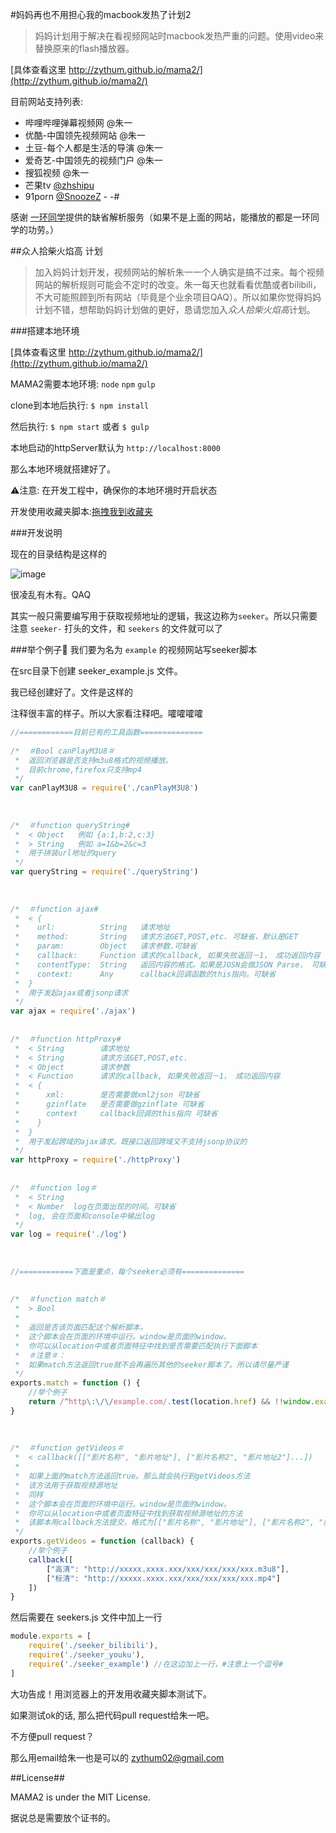 #妈妈再也不用担心我的macbook发热了计划2

> 妈妈计划用于解决在看视频网站时macbook发热严重的问题。使用video来替换原来的flash播放器。

[具体查看这里 http://zythum.github.io/mama2/](http://zythum.github.io/mama2/)

目前网站支持列表:

+ 哔哩哔哩弹幕视频网 @朱一
+ 优酷-中国领先视频网站 @朱一
+ 土豆-每个人都是生活的导演 @朱一
+ 爱奇艺-中国领先的视频门户 @朱一
+ 搜狐视频 @朱一
+ 芒果tv [@zhshipu](https://github.com/zhshipu)
+ 91porn [@SnoozeZ](https://github.com/SnoozeZ) - -#

感谢 [一环同学](http://weibo.com/justashit)提供的缺省解析服务（如果不是上面的网站，能播放的都是一环同学的功劳。）

##众人拾柴火焰高 计划
> 加入妈妈计划开发，视频网站的解析朱一一个人确实是搞不过来。每个视频网站的解析规则可能会不定时的改变。朱一每天也就看看优酷或者bilibili，不大可能照顾到所有网站（毕竟是个业余项目QAQ）。所以如果你觉得妈妈计划不错，想帮助妈妈计划做的更好，恳请您加入*众人拾柴火焰高*计划。

###搭建本地环境

[具体查看这里 http://zythum.github.io/mama2/](http://zythum.github.io/mama2/)

MAMA2需要本地环境: `node` `npm` `gulp`

clone到本地后执行: `$ npm install`

然后执行: `$ npm start` 或者 `$ gulp`

本地启动的httpServer默认为 `http://localhost:8000`

那么本地环境就搭建好了。

⚠注意: 在开发工程中，确保你的本地环境时开启状态

开发使用收藏夹脚本:[拖拽我到收藏夹](javascript:void\(function\(u,s\){s=document.body.appendChild\(document.createElement\('script'\)\);s.src=u+'?ts='+Date.now\(\);s.charset='UTF-8'}\('http://localhost:8000/dest/index.js'\)\))

###开发说明

现在的目录结构是这样的

![image](http://zythum.github.io/mama2/images/ll.png)

很凌乱有木有。QAQ

其实一般只需要编写用于获取视频地址的逻辑，我这边称为`seeker`。所以只需要注意 `seeker-` 打头的文件，和 `seekers` 的文件就可以了

###举个例子🌰
我们要为名为 `example` 的视频网站写seeker脚本


在src目录下创建 seeker_example.js 文件。

我已经创建好了。文件是这样的

注释很丰富的样子。所以大家看注释吧。嚯嚯嚯嚯

```javascript
//============目前已有的工具函数==============
 
/*  ＃Bool canPlayM3U8＃
 *  返回浏览器是否支持m3u8格式的视频播放。
 *  目前chrome,firefox只支持mp4
 */
var canPlayM3U8 = require('./canPlayM3U8')
 
 
 
/*  ＃function queryString#
 *  < Object   例如 {a:1,b:2,c:3}
 *  > String   例如 a=1&b=2&c=3
 *  用于拼装url地址的query
 */
var queryString = require('./queryString')
 
 
 
/*  ＃function ajax#
 *  < {
 *    url:          String   请求地址
 *    method:       String   请求方法GET,POST,etc. 可缺省，默认是GET 
 *    param:        Object   请求参数.可缺省 
 *    callback:     Function 请求的callback, 如果失败返回－1， 成功返回内容
 *    contentType:  String   返回内容的格式。如果是JOSN会做JSON Parse， 可缺省,默认是json
 *    context:      Any      callback回调函数的this指向。可缺省
 *  }
 *  用于发起ajax或者jsonp请求
 */
var ajax = require('./ajax')
 
 
/*  ＃function httpProxy#
 *  < String        请求地址
 *  < String        请求方法GET,POST,etc.
 *  < Object        请求参数
 *  < Function      请求的callback, 如果失败返回－1， 成功返回内容
 *  < {
 *      xml:        是否需要做xml2json 可缺省
 *      gzinflate   是否需要做gzinflate 可缺省
 *      context     callback回调的this指向 可缺省
 *    }
 *  }
 *  用于发起跨域的ajax请求。既接口返回跨域又不支持jsonp协议的
 */
var httpProxy = require('./httpProxy')
 
 
/*  ＃function log＃
 *  < String
 *  < Number  log在页面出现的时间。可缺省
 *  log, 会在页面和console中输出log
 */
var log = require('./log')
 
 
 
//============下面是重点，每个seeker必须有==============
 
 
/*  ＃function match＃
 *  > Bool
 *
 *  返回是否该页面匹配这个解析脚本，
 *  这个脚本会在页面的环境中运行。window是页面的window。
 *  你可以从location中或者页面特征中找到是否需要匹配执行下面脚本
 *  ＃注意＃：
 *  如果match方法返回true就不会再遍历其他的seeker脚本了。所以请尽量严谨
 */
exports.match = function () {
	//举个例子
	return /^http\:\/\/example.com/.test(location.href) && !!window.example
}
 
 
 
/*  ＃function getVideos＃
 *	< callback([["影片名称", "影片地址"], ["影片名称2", "影片地址2"]...])
 *  
 *	如果上面的match方法返回true。那么就会执行到getVideos方法
 *  该方法用于获取视频源地址
 *  同样
 *  这个脚本会在页面的环境中运行。window是页面的window。
 *  你可以从location中或者页面特征中找到获取视频源地址的方法
 *  该脚本用callback方法提交，格式为[["影片名称", "影片地址"], ["影片名称2", "影片地址2"]...]
 */
exports.getVideos = function (callback) {
	//举个例子
	callback([
		["高清": "http://xxxxx.xxxx.xxx/xxx/xxx/xxx/xxx.m3u8"],
		["标清": "http://xxxxx.xxxx.xxx/xxx/xxx/xxx/xxx.mp4"]
	])
}
```

然后需要在 seekers.js 文件中加上一行

```javascript
module.exports = [
	require('./seeker_bilibili'),
	require('./seeker_youku'),
	require('./seeker_example') //在这边加上一行，#注意上一个逗号#
]
```

大功告成！用浏览器上的开发用收藏夹脚本测试下。

如果测试ok的话, 那么把代码pull request给朱一吧。

不方便pull request？

那么用email给朱一也是可以的 zythum02@gmail.com


##License##

MAMA2 is under the MIT License.

据说总是需要放个证书的。
